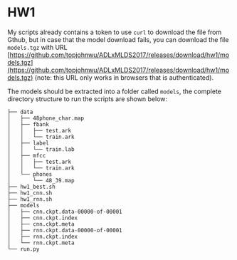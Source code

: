 # HW1

My scripts already contains a token to use `curl` to download the file from Gthub, but in case that the model download fails, you can download the file `models.tgz` with URL [https://github.com/topjohnwu/ADLxMLDS2017/releases/download/hw1/models.tgz](https://github.com/topjohnwu/ADLxMLDS2017/releases/download/hw1/models.tgz) (note: this URL only works in browsers that is authenticated).

The models should be extracted into a folder called `models`, the complete directory structure to run the scripts are shown below:

```
├── data
│   ├── 48phone_char.map
│   ├── fbank
│   │   ├── test.ark
│   │   └── train.ark
│   ├── label
│   │   └── train.lab
│   ├── mfcc
│   │   ├── test.ark
│   │   └── train.ark
│   └── phones
│       └── 48_39.map
├── hw1_best.sh
├── hw1_cnn.sh
├── hw1_rnn.sh
├── models
│   ├── cnn.ckpt.data-00000-of-00001
│   ├── cnn.ckpt.index
│   ├── cnn.ckpt.meta
│   ├── rnn.ckpt.data-00000-of-00001
│   ├── rnn.ckpt.index
│   └── rnn.ckpt.meta
└── run.py
```